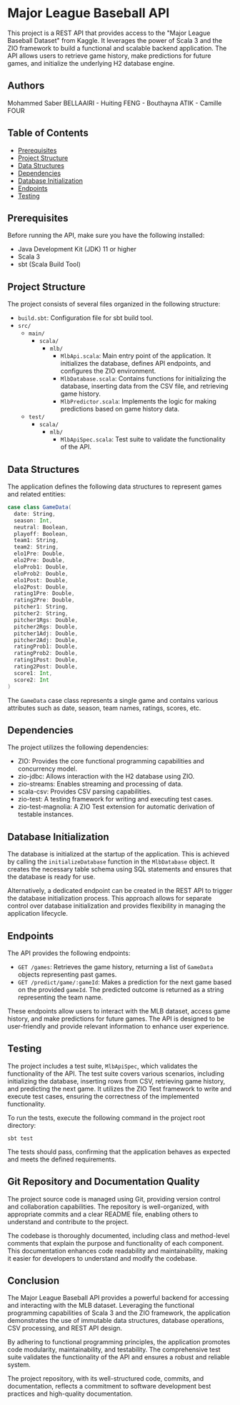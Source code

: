 # Major League Baseball API

This project is a REST API that provides access to the "Major League Baseball Dataset" from Kaggle. It leverages the power of Scala 3 and the ZIO framework to build a functional and scalable backend application. The API allows users to retrieve game history, make predictions for future games, and initialize the underlying H2 database engine.

## Authors 

Mohammed Saber BELLAAIRI -
Huiting FENG -
Bouthayna ATIK -
Camille FOUR


## Table of Contents

- [Prerequisites](#prerequisites)
- [Project Structure](#project-structure)
- [Data Structures](#data-structures)
- [Dependencies](#dependencies)
- [Database Initialization](#database-initialization)
- [Endpoints](#endpoints)
- [Testing](#testing)

## Prerequisites

Before running the API, make sure you have the following installed:

- Java Development Kit (JDK) 11 or higher
- Scala 3
- sbt (Scala Build Tool)

## Project Structure

The project consists of several files organized in the following structure:

- `build.sbt`: Configuration file for sbt build tool.
- `src/`
  - `main/`
    - `scala/`
      - `mlb/`
        - `MlbApi.scala`: Main entry point of the application. It initializes the database, defines API endpoints, and configures the ZIO environment.
        - `MlbDatabase.scala`: Contains functions for initializing the database, inserting data from the CSV file, and retrieving game history.
        - `MlbPredictor.scala`: Implements the logic for making predictions based on game history data.
  - `test/`
    - `scala/`
      - `mlb/`
        - `MlbApiSpec.scala`: Test suite to validate the functionality of the API.

## Data Structures

The application defines the following data structures to represent games and related entities:

```scala
case class GameData(
  date: String,
  season: Int,
  neutral: Boolean,
  playoff: Boolean,
  team1: String,
  team2: String,
  elo1Pre: Double,
  elo2Pre: Double,
  eloProb1: Double,
  eloProb2: Double,
  elo1Post: Double,
  elo2Post: Double,
  rating1Pre: Double,
  rating2Pre: Double,
  pitcher1: String,
  pitcher2: String,
  pitcher1Rgs: Double,
  pitcher2Rgs: Double,
  pitcher1Adj: Double,
  pitcher2Adj: Double,
  ratingProb1: Double,
  ratingProb2: Double,
  rating1Post: Double,
  rating2Post: Double,
  score1: Int,
  score2: Int
)
```

The `GameData` case class represents a single game and contains various attributes such as date, season, team names, ratings, scores, etc.

## Dependencies

The project utilizes the following dependencies:

- ZIO: Provides the core functional programming capabilities and concurrency model.
- zio-jdbc: Allows interaction with the H2 database using ZIO.
- zio-streams: Enables streaming and processing of data.
- scala-csv: Provides CSV parsing capabilities.
- zio-test: A testing framework for writing and executing test cases.
- zio-test-magnolia: A ZIO Test extension for automatic derivation of testable instances.

## Database Initialization

The database is initialized at the startup of the application. This is achieved by calling the `initializeDatabase` function in the `MlbDatabase` object. It creates the necessary table schema using SQL statements and ensures that the database is ready for use.

Alternatively, a dedicated endpoint can be created in the REST API to trigger the database initialization process. This approach allows for separate control over database initialization and provides flexibility in managing the application lifecycle.

## Endpoints

The API provides the following endpoints:

- `GET /games`: Retrieves the game history, returning a list of `GameData` objects representing past games.
- `GET /predict/game/:gameId`: Makes a prediction for the next game based on the provided `gameId`. The predicted outcome is returned as a string representing the team name.

These endpoints allow users to interact with the MLB dataset, access game history, and make predictions for future games. The API is designed to be user-friendly and provide relevant information to enhance user experience.

## Testing

The project includes a test suite, `MlbApiSpec`, which validates the functionality of the API. The test suite covers various scenarios, including initializing the database, inserting rows from CSV, retrieving game history, and predicting the next game. It utilizes the ZIO Test framework to write and execute test cases, ensuring the correctness of the implemented functionality.

To run the tests, execute the following command in the project root directory:

```
sbt test
```

The tests should pass, confirming that the application behaves as expected and meets the defined requirements.

## Git Repository and Documentation Quality

The project source code is managed using Git, providing version control and collaboration capabilities. The repository is well-organized, with appropriate commits and a clear README file, enabling others to understand and contribute to the project.

The codebase is thoroughly documented, including class and method-level comments that explain the purpose and functionality of each component. This documentation enhances code readability and maintainability, making it easier for developers to understand and modify the codebase.

## Conclusion

The Major League Baseball API provides a powerful backend for accessing and interacting with the MLB dataset. Leveraging the functional programming capabilities of Scala 3 and the ZIO framework, the application demonstrates the use of immutable data structures, database operations, CSV processing, and REST API design.

By adhering to functional programming principles, the application promotes code modularity, maintainability, and testability. The comprehensive test suite validates the functionality of the API and ensures a robust and reliable system.

The project repository, with its well-structured code, commits, and documentation, reflects a commitment to software development best practices and high-quality documentation.